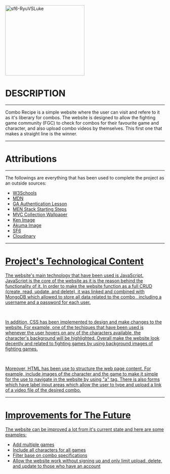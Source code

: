 <img width="250" height="222" alt="sf6-RyuVSLuke" src="https://preview.redd.it/8e7d7zmzlimc1.jpg?width=3840&format=pjpg&auto=webp&s=12b20727724c85a4f84ce80da44b5c6fbb2d7117">
<h1>DESCRIPTION</h1> 
<hr>
<p>Combo Recipe is a simple website where the user can visit and refere to it as it's liberary for combos. The website is designed to allow the fighting game community (FGC)
 to check for combos for their favourite game and character, and also upload combo videos by themselves. 
This first one that makes a straight line is the winner. </p>

<hr>
<h1>Attributions</h1>
<hr>
<p>The followings are everything that has been used to complete the project as an outside sources:</p>
<ul>
<li><a href="https://www.w3schools.com/">W3Schools</li>
<li><a href="https://developer.mozilla.org/en-US/">MDN</li>
<li><a href="https://github.com/GA-SEB-8/Unit02-Week02-Day02-Session-Auth">GA Authentication Lesson</li>
<li><a href="https://docs.google.com/document/d/1czHoq4TQl0Ww6uAZqEA5kuc3owU5chLGUIvBcHDCFWs/edit?tab=t.0">MEN Stack Starting Steps</li>
<li><a href="https://pbs.twimg.com/media/GQXjDE_bYAAsoZI?format=jpg&name=4096x4096">MVC Collection Wallpaper</li>
<li><a href="https://wiki.supercombo.gg/images/thumb/0/05/SF6_Ken_Portrait.png/450px-SF6_Ken_Portrait.png">Ken Image</li>
<li><a href="https://wiki.supercombo.gg/images/thumb/b/be/SF6_Akuma_Portrait.png/450px-SF6_Akuma_Portrait.png">Akuma Image</li>
<li><a href="https://wiki.supercombo.gg/images/4/42/SF6_Logo.png">SF6</li>
<li><a href="https://console.cloudinary.com/app/product-explorer">Cloudinary</li>
</ul>
<hr>
<h1>Project's Technological Content</h1>
<p>The website's main technology that have been used is JavaScript. JavaScript is the core of the website as it is the reason behind the functionality of it. 
In order to make the website function as a full CRUD (create, read, update, and delete), it was linked and combined with MongoDB which allowed to store all data related to the combo
, including a username and a password for each user.
 </p>
<br>
<p>In addition, CSS has been implemented to design and make changes to the website. For example, one of the techiques that have been used is 
whenever the user hovers on any of the characters available, the character's background will be highlighted. Overall make the website look decently and related to fighting games by using background images of fighting games. </p>
<br>
<p>Moreover, HTML has been use to structure the web  page content. For example, include images of the character and the game to make it simple for the use to navigate in the 
website by using "a" tag. There is also forms which have label input areas which allow the user to type and upload a link of a video file of the desired combo. </p>
<hr>
<h1>Improvements for The Future</h1>
<p>The website can be improved a lot from it's current state and here are some examples: 
</p>
<ul>
  <li>Add multiple games</li>
  <li>Include all characters for all games</li>
  <li>Filter base on combo specifications</li>
  <li>Allow the website work without signing up and only limit upload, delete, and update to those who have an account</li>
</ul>

